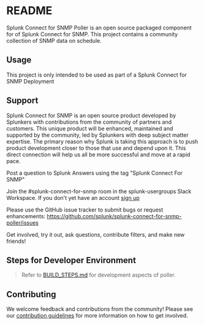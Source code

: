 # README

Splunk Connect for SNMP Poller is an open source packaged component for of Splunk Connect for SNMP.
This project contains a community collection of SNMP data on schedule.

## Usage

This project is only intended to be used as part of a Splunk Connect for SNMP Deployment

## Support

Splunk Connect for SNMP is an open source product developed by Splunkers with contributions from the community of partners and customers. This unique product will be enhanced, maintained and supported by the community, led by Splunkers with deep subject matter expertise. The primary reason why Splunk is taking this approach is to push product development closer to those that use and depend upon it. This direct connection will help us all be more successful and move at a rapid pace.

Post a question to Splunk Answers using the tag "Splunk Connect For SNMP"

Join the #splunk-connect-for-snmp room in the splunk-usergroups Slack Workspace. If you don't yet have an account [sign up](https://docs.splunk.com/Documentation/Community/1.0/community/Chat)

Please use the GitHub issue tracker to submit bugs or request enhancements: https://github.com/splunk/splunk-connect-for-snmp-poller/issues

Get involved, try it out, ask questions, contribute filters, and make new friends!

## Steps for Developer Environment

> Refer to [BUILD_STEPS.md](build.md) for development aspects of poller.
## Contributing

We welcome feedback and contributions from the community! Please see our [contribution guidelines](CONTRIBUTING.md) for more information on how to get involved.
